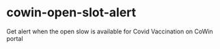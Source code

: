 # cowin-open-slot-alert
Get alert when the open slow is available for Covid Vaccination on CoWin portal
